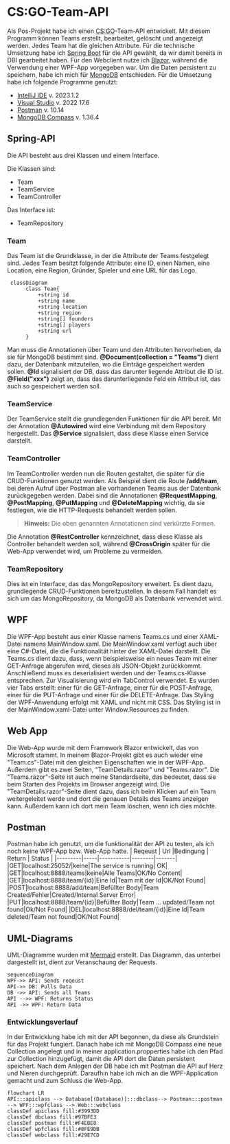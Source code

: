 # CS:GO-Team-API

Als Pos-Projekt habe ich einen [CS:GO](https://www.counter-strike.net/news)-Team-API entwickelt. Mit diesem Programm können Teams erstellt, bearbeitet, gelöscht und angezeigt werden. Jedes Team hat die gleichen Attribute. Für die technische Umsetzung habe ich [Spring Boot](https://spring.io/projects/spring-boot) für die API gewählt, da wir damit bereits in DBI gearbeitet haben. Für den Webclient nutze ich [Blazor](https://dotnet.microsoft.com/en-us/apps/aspnet/web-apps/blazor), während die Verwendung einer WPF-App vorgegeben war. Um die Daten persistent zu speichern, habe ich mich für [MongoDB](https://www.mongodb.com/) entschieden. Für die Umsetzung habe ich folgende Programme genutzt:

-   [IntelliJ IDE](https://www.jetbrains.com/de-de/idea/) v. 2023.1.2
-   [Visual Studio](https://visualstudio.microsoft.com/de/) v. 2022 17.6
-   [Postman](https://www.postman.com/) v. 10.14
-   [MongoDB Compass](https://www.mongodb.com/products/compass) v. 1.36.4

## Spring-API

Die API besteht aus drei Klassen und einem Interface.

Die Klassen sind:

-   Team
-   TeamService
-   TeamController

Das Interface ist:

-   TeamRepository

### Team

Das Team ist die Grundklasse, in der die Attribute der Teams festgelegt sind. Jedes Team besitzt folgende Attribute: eine ID, einen Namen, eine Location, eine Region, Gründer, Spieler und eine URL für das Logo.

```mermaid
 classDiagram
      class Team{
          +string id
          +string name
          +string location
          +string region
          +string[] founders
          +string[] players
          +string url
      }   
```

Man muss die Annotationen über Team und den Attributen hervorheben, da sie für MongoDB bestimmt sind. **@Document(collection = "Teams")** dient dazu, der Datenbank mitzuteilen, wo die Einträge gespeichert werden sollen. **@Id** signalisiert der DB, dass das darunter liegende Attribut die ID ist. **@Field("xxx")** zeigt an, dass das darunterliegende Feld ein Attribut ist, das auch so gespeichert werden soll.

### TeamService

Der TeamService stellt die grundlegenden Funktionen für die API bereit. Mit der Annotation **@Autowired** wird eine Verbindung mit dem Repository hergestellt. Das **@Service** signalisiert, dass diese Klasse einen Service darstellt.

### TeamController

Im TeamController werden nun die Routen gestaltet, die später für die CRUD-Funktionen genutzt werden. Als Beispiel dient die Route **/add/team**, bei deren Aufruf über Postman alle vorhandenen Teams aus der Datenbank zurückgegeben werden. Dabei sind die Annotationen **@RequestMapping**, **@PostMapping**, **@PutMapping** und **@DeleteMapping** wichtig, da sie festlegen, wie die HTTP-Requests behandelt werden sollen.

> **Hinweis:** Die oben genannten Annotationen sind verkürzte Formen.

Die Annotation **@RestController** kennzeichnet, dass diese Klasse als Controller behandelt werden soll, während **@CrossOrigin** später für die Web-App verwendet wird, um Probleme zu vermeiden.

### TeamRepository

Dies ist ein Interface, das das MongoRepository erweitert. Es dient dazu, grundlegende CRUD-Funktionen bereitzustellen. In diesem Fall handelt es sich um das MongoRepository, da MongoDB als Datenbank verwendet wird.

##	WPF	
Die WPF-App besteht aus einer Klasse namens Teams.cs und einer XAML-Datei namens MainWindow.xaml. Die MainWindow.xaml verfügt auch über eine C#-Datei, die die Funktionalität hinter der XAML-Datei darstellt. Die Teams.cs dient dazu, dass, wenn beispielsweise ein neues Team mit einer GET-Anfrage abgerufen wird, dieses als JSON-Objekt zurückkommt. Anschließend muss es deserialisiert werden und der Teams.cs-Klasse entsprechen. Zur Visualisierung wird ein TabControl verwendet. Es wurden vier Tabs erstellt: einer für die GET-Anfrage, einer für die POST-Anfrage, einer für die PUT-Anfrage und einer für die DELETE-Anfrage. Das Styling der WPF-Anwendung erfolgt mit XAML und nicht mit CSS. Das Styling ist in der MainWindow.xaml-Datei unter Window.Resources zu finden.

##	Web App
Die Web-App wurde mit dem Framework Blazor entwickelt, das von Microsoft stammt. In meinem Blazor-Projekt gibt es auch wieder eine "Team.cs"-Datei mit den gleichen Eigenschaften wie in der WPF-App. Außerdem gibt es zwei Seiten, "TeamDetails.razor" und "Teams.razor". Die "Teams.razor"-Seite ist auch meine Standardseite, das bedeutet, dass sie beim Starten des Projekts im Browser angezeigt wird. Die "TeamDetails.razor"-Seite dient dazu, dass ich beim Klicken auf ein Team weitergeleitet werde und dort die genauen Details des Teams anzeigen kann. Außerdem kann ich dort mein Team löschen, wenn ich dies möchte.

##	Postman
Postman habe ich genutzt, um die funktionalität der API zu testen, als ich noch keine WPF-App bzw. Web-App hatte.
| Reqeust | Url |Bedingung | Return | Status |
|---------|-----|-----------|--------|-------|
|GET|localhost:25052/|keine|The service is running| OK|
|GET|localhost:8888/teams|keine|Alle Teams|OK/No Content|
|GET|localhost:8888/team/{id}|Eine Id|Team mit der Id|OK/Not Found|
|POST|localhost:8888/add/team|Befüllter Body|Team Created/Fehler|Created/Internal Server Error|
|PUT|localhost:8888/team/{id}|Befüllter Body|Team ... updated/Team not found|Ok/Not Found|
|DEL|localhost:8888/del/team/{id}|Eine Id|Team deleted/Team not found|OK/Not Found|

## UML-Diagrams

UML-Diagramme wurden mit [Mermaid](https://mermaidjs.github.io/) erstellt. 
Das Diagramm, das unterbei dargestellt ist, dient zur Veranschaung der Requests.
```mermaid
sequenceDiagram
WPF->> API: Sends reqeust
API->> DB: Pulls Data
DB ->> API: Sends all Teams
API -->> WPF: Returns Status
API ->> WPF: Return Data
```
###	Entwicklungsverlauf
In der Entwicklung habe ich mit der API begonnen, da diese als Grundstein für das Projekt fungiert. Danach habe ich mit MongoDB Compass eine neue Collection angelegt und in meiner application.propperties habe ich den Pfad zur Collection hinzugefügt, damit die API dort die Daten persistent speichert. Nach dem Anlegen der DB habe ich mit Postman die API auf Herz und Nieren durchgeprüft. Daraufhin habe ich mich an die WPF-Application gemacht und zum Schluss die Web-App.
```mermaid
flowchart LR
API:::apiclass --> Database[(Database)]:::dbclass--> Postman:::postman --> WPF:::wpfclass --> Web:::webclass
classDef apiclass fill:#3993DD
classDef dbclass fill:#97BFE3
classDef postman fill:#F4EBE8
classDef wpfclass fill:#8FE9DB
classDef webclass fill:#29E7CD
```